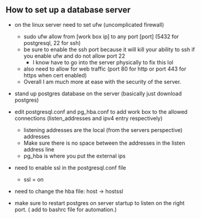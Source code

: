 ## How to set up a database server

- on the linux server need to set ufw (uncomplicated firewall) 
    - sudo ufw allow from [work box ip] to any port [port] (5432 for postgresql, 22 for ssh)
    - be sure to enable the ssh port because it will kill your ability to ssh if you enable ufw and do not allow port 22
        - I know have to go into the server physically to fix this lol
    - also need to allow for web traffic (port 80 for http or port 443 for https when cert enabled)
    - Overall I am much more at ease with the security of the server.  


- stand up postgres database on the server (basically just download postgres)

- edit postgresql.conf and pg_hba.conf to add work box to the allowed connections (listen_addresses and ipv4 entry respectively)
    - listening addresses are the local (from the servers perspective) addresses
    - Make sure there is no space between the addresses in the listen address line
    - pg_hba is where you put the external ips


- need to enable ssl in the postgresql.conf file
    - ssl = on
- need to change the hba file: host -> hostssl  

- make sure to restart postgres on server startup to listen on the right port. ( add to bashrc file for automation.)

